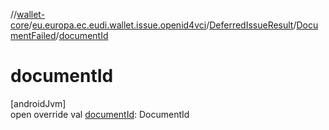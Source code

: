 //[wallet-core](../../../../index.md)/[eu.europa.ec.eudi.wallet.issue.openid4vci](../../index.md)/[DeferredIssueResult](../index.md)/[DocumentFailed](index.md)/[documentId](document-id.md)

# documentId

[androidJvm]\
open override val [documentId](document-id.md): DocumentId
